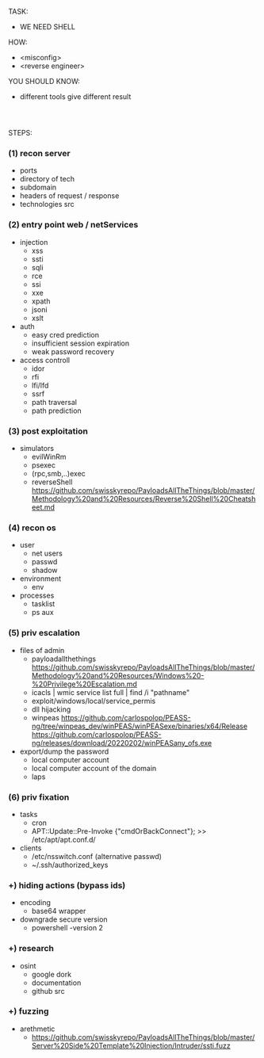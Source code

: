 TASK:  
- WE NEED SHELL  

HOW:  
- \<misconfig\> 
- \<reverse engineer\>   

YOU SHOULD KNOW:  
- different tools give different result 

#
\
STEPS:
### (1) recon server
- ports
- directory of tech
- subdomain
- headers of request / response
- technologies src

### (2) entry point web / netServices
- injection  
  + xss  
  + ssti  
  + sqli  
  + rce 
  + ssi  
  + xxe  
  + xpath  
  + jsoni  
  + xslt  
- auth  
  + easy cred prediction  
  + insufficient session expiration  
  + weak password recovery  
- access controll  
  + idor  
  + rfi  
  + lfi/lfd  
  + ssrf  
  + path traversal  
  + path prediction  
  
### (3) post exploitation
- simulators  
  + evilWinRm  
  + psexec  
  + (rpc,smb,..)exec  
  + reverseShell https://github.com/swisskyrepo/PayloadsAllTheThings/blob/master/Methodology%20and%20Resources/Reverse%20Shell%20Cheatsheet.md

### (4) recon os
- user  
  + net users  
  + passwd  
  + shadow  
- environment  
  + env  
- processes  
  + tasklist  
  + ps aux  

### (5) priv escalation
- files of admin  
  + payloadallthethings https://github.com/swisskyrepo/PayloadsAllTheThings/blob/master/Methodology%20and%20Resources/Windows%20-%20Privilege%20Escalation.md   
  + icacls | wmic service list full | find /i "pathname"  
  + exploit/windows/local/service_permis  
  + dll hijacking  
  + winpeas https://github.com/carlospolop/PEASS-ng/tree/winpeas_dev/winPEAS/winPEASexe/binaries/x64/Release  
  https://github.com/carlospolop/PEASS-ng/releases/download/20220202/winPEASany_ofs.exe  
- export/dump the password  
  + local computer account  
  + local computer account of the domain
  + laps

### (6) priv fixation
- tasks  
  + cron  
  + APT::Update::Pre-Invoke {"cmdOrBackConnect"}; >> /etc/apt/apt.conf.d/  
- clients  
  + /etc/nsswitch.conf (alternative passwd)  
  + ~/.ssh/authorized_keys  

### +) hiding actions (bypass ids)
- encoding  
  + base64 wrapper
- downgrade secure version
  + powershell -version 2

### +) research
- osint  
  + google dork
  + documentation  
  + github src  

### +) fuzzing
- arethmetic
  + https://github.com/swisskyrepo/PayloadsAllTheThings/blob/master/Server%20Side%20Template%20Injection/Intruder/ssti.fuzz
